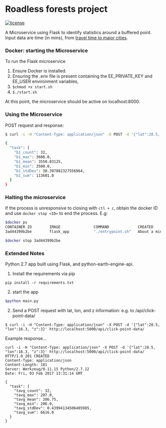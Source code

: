 # Roadless forests project

[![license](https://img.shields.io/github/license/mashape/apistatus.svg)]()

A Microservice using Flask to identify statistics around a buffered point. Input data are time (in mins), from
[travel time to major cities](http://forobs.jrc.ec.europa.eu/products/gam/).



### Docker: starting the Microservice
To run the Flask microservice
1. Ensure Docker is installed.
1. Ensuring the .env file is present containing the EE_PRIVATE_KEY and EE_USER environment variables,
1. `$chmod +x start.sh`
1. `$./start.sh`

At this point, the microservice should be active on localhost:8000.


### Using the Microservice

 POST request and response:

```bash
$ curl -i -H "Content-Type: application/json" -X POST -d '{"lat":28.5, "lon":16.3, "z":3}' http://localhost:5000/api/click-point-data/

{
  "task": {
    "b1_count": 32,
    "b1_max": 3606.0,
    "b1_mean": 3550.03125,
    "b1_min": 3500.0,
    "b1_stdDev": 30.397882327556964,
    "b1_sum": 113601.0
  }
}
```

### Halting the microservice
If the process is unresponsive to closing with `ctl + c`, obtain the docker ID and use `docker stop <ID>` to end the process. E.g:

```bash
$docker ps
CONTAINER ID        IMAGE               COMMAND             CREATED              STATUS              PORTS                    NAMES
3ad44399b2be        flask_app           "./entrypoint.sh"   About a minute ago   Up About a minute   0.0.0.0:8000->5000/tcp   kind_elion

$docker stop 3ad44399b2be
```

### Extended Notes


Python 2.7 app built using Flask, and python-earth-engine-api.

1. Install the requirements via pip

```
pip install -r requirements.txt
```

2. start the app

```bash
$python main.py
```

2. Send a POST request with lat, lon, and z information: e.g. to /api/click-point-data/

```
$ curl -i -H "Content-Type: application/json" -X POST -d '{"lat":28.5, "lon":16.3, "z":3}' http://localhost:5000/api/click-point-data/
````

Example response...

```
curl -i -H "Content-Type: application/json" -X POST -d '{"lat":28.5, "lon":16.3, "z":3}' http://localhost:5000/api/click-point-data/
HTTP/1.0 201 CREATED
Content-Type: application/json
Content-Length: 181
Server: Werkzeug/0.11.15 Python/2.7.12
Date: Fri, 03 Feb 2017 13:31:14 GMT

{
  "task": {
    "tavg_count": 32,
    "tavg_max": 207.0,
    "tavg_mean": 206.75,
    "tavg_min": 206.0,
    "tavg_stdDev": 0.43994134506405985,
    "tavg_sum": 6616.0
  }
}
```
